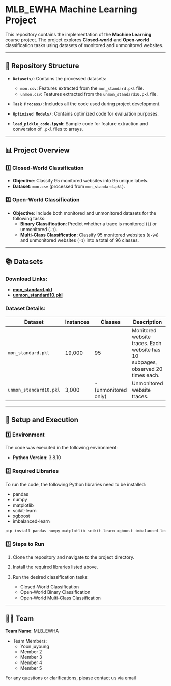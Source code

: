 # MLB_EWHA Machine Learning Project

This repository contains the implementation of the **Machine Learning** course project. The project explores **Closed-world** and **Open-world** classification tasks using datasets of monitored and unmonitored websites.

---

## 📂 Repository Structure

- **`Datasets/`**: Contains the processed datasets:
  - `mon.csv`: Features extracted from the `mon_standard.pkl` file.
  - `unmon.csv`: Features extracted from the `unmon_standard10.pkl` file.

- **`Task Process/`**: Includes all the code used during project development.

- **`Optimized Models/`**: Contains optimized code for evaluation purposes.

- **`load_pickle_code.ipynb`**: Sample code for feature extraction and conversion of `.pkl` files to arrays.

---

## 📊 Project Overview

### 1️⃣ Closed-World Classification
- **Objective**: Classify 95 monitored websites into 95 unique labels.
- **Dataset**: `mon.csv` (processed from `mon_standard.pkl`).

### 2️⃣ Open-World Classification
- **Objective**: Include both monitored and unmonitored datasets for the following tasks:
  - **Binary Classification**: Predict whether a trace is monitored (`1`) or unmonitored (`-1`).
  - **Multi-Class Classification**: Classify 95 monitored websites (`0-94`) and unmonitored websites (`-1`) into a total of 96 classes.

---

## 📚 Datasets

### Download Links:
- **[mon_standard.pkl](https://drive.google.com/drive/folders/13sDplxKUNmntbYr6WhpqQARiBvH41Oum)**
- **[unmon_standard10.pkl](https://drive.google.com/drive/folders/13sDplxKUNmntbYr6WhpqQARiBvH41Oum)**

### Dataset Details:

| Dataset               | Instances | Classes               | Description                                                                                      |
|-----------------------|-----------|-----------------------|--------------------------------------------------------------------------------------------------|
| `mon_standard.pkl`    | 19,000    | 95                    | Monitored website traces. Each website has 10 subpages, observed 20 times each.                 |
| `unmon_standard10.pkl`| 3,000     | - (unmonitored only)  | Unmonitored website traces.                                                                     |

---

## 🚀 Setup and Execution

### 1️⃣ Environment

The code was executed in the following environment:
- **Python Version**: 3.8.10

### 2️⃣ Required Libraries

To run the code, the following Python libraries need to be installed:
- pandas
- numpy
- matplotlib
- scikit-learn
- xgboost
- imbalanced-learn
  
```bash
pip install pandas numpy matplotlib scikit-learn xgboost imbalanced-learn
```

### 3️⃣ Steps to Run

1. Clone the repository and navigate to the project directory.

2. Install the required libraries listed above.

3. Run the desired classification tasks:
   - Closed-World Classification
   - Open-World Binary Classification
   - Open-World Multi-Class Classification

---

## 👨‍💻 Team

**Team Name**: MLB_EWHA

- Team Members:
  - Yoon juyoung
  - Member 2
  - Member 3
  - Member 4
  - Member 5

For any questions or clarifications, please contact us via email
